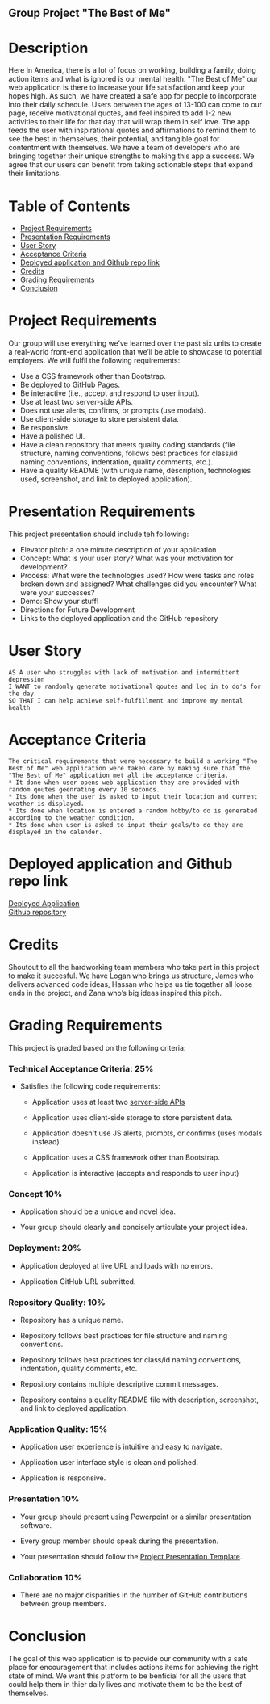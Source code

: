 ## Group Project "The Best of Me"

# Description

Here in America, there is a lot of focus on working, building a family, doing action items and what is ignored is our mental health. "The Best of Me" our web application is there to increase your life satisfaction and keep your hopes high. As such, we have created a safe app for people to incorporate into their daily schedule. Users between the ages of 13-100 can come to our page, receive motivational quotes, and feel inspired to add 1-2 new activities to their life for that day that will wrap them in self love. 
The app feeds the user with inspirational quotes and affirmations to remind them to see the best in themselves, their potential, and tangible goal for contentment with themselves. 
We have a team of developers who are bringing together their unique strengths to making this app a success. We agree that our users can benefit from taking actionable steps that expand their limitations. 

# Table of Contents

* <a href="#project-requirements">Project Requirements</a>
* <a href="#presentation-requirements">Presentation Requirements</a>
* <a href="#user-story">User Story</a>
* <a href="#acceptance-criteria">Acceptance Criteria</a>
* <a href="#deployed-application-and-github-repo-link">Deployed application and Github repo link</a>
* <a href="#credits">Credits</a>
* <a href="#grading-requirements">Grading Requirements</a>
* <a href="#conclusion">Conclusion</a>

# Project Requirements

Our group will use everything we’ve learned over the past six units to create a real-world front-end application that we’ll be able to showcase to potential employers. We will fulfil the following requirements:

* Use a CSS framework other than Bootstrap.
* Be deployed to GitHub Pages.
* Be interactive (i.e., accept and respond to user input).
* Use at least two server-side APIs.
* Does not use alerts, confirms, or prompts (use modals).
* Use client-side storage to store persistent data.
* Be responsive.
* Have a polished UI.
* Have a clean repository that meets quality coding standards (file structure, naming conventions, follows best practices for class/id naming conventions, indentation, quality comments, etc.).
* Have a quality README (with unique name, description, technologies used, screenshot, and link to deployed application).

# Presentation Requirements

This project presentation should include teh following:

* Elevator pitch: a one minute description of your application
* Concept: What is your user story? What was your motivation for development?
* Process: What were the technologies used? How were tasks and roles broken down and assigned? What challenges did you encounter? What were your successes?
* Demo: Show your stuff!
* Directions for Future Development
* Links to the deployed application and the GitHub repository

# User Story

```
AS A user who struggles with lack of motivation and intermittent depression
I WANT to randomly generate motivational qoutes and log in to do's for the day
SO THAT I can help achieve self-fulfillment and improve my mental health
```

# Acceptance Criteria

```
The critical requirements that were necessary to build a working "The Best of Me" web application were taken care by making sure that the "The Best of Me" application met all the acceptance criteria.
* It done when user opens web application they are provided with random qoutes geenrating every 10 seconds.
* Its done when the user is asked to input their location and current weather is displayed.
* Its done when location is entered a random hobby/to do is generated according to the weather condition.
* Its done when user is asked to input their goals/to do they are displayed in the calender.
```



# Deployed application and Github repo link

<a href="https://hassany99.github.io/Portfolio/" target="_blank">Deployed Application</a>
<br>
<a href="https://github.com/Dobbs96/Group-Project" target="_blank">Github repository</a>
</br>

# Credits

Shoutout to all the hardworking team members who take part in this project to make it succesful. We have Logan who brings us structure, James who delivers advanced code ideas, Hassan who helps us tie together all loose ends in the project, and Zana who’s big ideas inspired this pitch. 


# Grading Requirements

This project is graded based on the following criteria:

### Technical Acceptance Criteria: 25%

* Satisfies the following code requirements:

  * Application uses at least two [server-side APIs](https://coding-boot-camp.github.io/full-stack/apis/api-resources)

  * Application uses client-side storage to store persistent data.

  * Application doesn't use JS alerts, prompts, or confirms (uses modals instead).

  * Application uses a CSS framework other than Bootstrap.

  * Application is interactive (accepts and responds to user input)

### Concept 10%

* Application should be a unique and novel idea.

* Your group should clearly and concisely articulate your project idea.

### Deployment: 20%

* Application deployed at live URL and loads with no errors.

* Application GitHub URL submitted.

### Repository Quality: 10%

* Repository has a unique name.

* Repository follows best practices for file structure and naming conventions.

* Repository follows best practices for class/id naming conventions, indentation, quality comments, etc.

* Repository contains multiple descriptive commit messages.

* Repository contains a quality README file with description, screenshot, and link to deployed application.

### Application Quality: 15%

* Application user experience is intuitive and easy to navigate.

* Application user interface style is clean and polished.

* Application is responsive.

### Presentation 10%

* Your group should present using Powerpoint or a similar presentation software.

* Every group member should speak during the presentation.

* Your presentation should follow the [Project Presentation Template](https://docs.google.com/presentation/d/10QaO9KH8HtUXj__81ve0SZcpO5DbMbqqQr4iPpbwKks/edit?usp=sharing).

### Collaboration 10%

* There are no major disparities in the number of GitHub contributions between group members.


# Conclusion

The goal of this web application is to provide our community with a safe place for encouragement that includes actions items for achieving the right state of mind. We want this platform to be benficial for all the users that could help them in thier daily lives and motivate them to be the best of themselves.